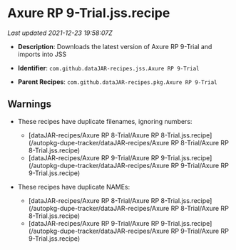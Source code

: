 # Axure RP 9-Trial.jss.recipe

_Last updated 2021-12-23 19:58:07Z_

- **Description**: Downloads the latest version of Axure RP 9-Trial and imports into JSS

- **Identifier**: `com.github.dataJAR-recipes.jss.Axure RP 9-Trial`

- **Parent Recipes**: `com.github.dataJAR-recipes.pkg.Axure RP 9-Trial`

## Warnings

- These recipes have duplicate filenames, ignoring numbers:
    - [dataJAR-recipes/Axure RP 8-Trial/Axure RP 8-Trial.jss.recipe](/autopkg-dupe-tracker/dataJAR-recipes/Axure RP 8-Trial/Axure RP 8-Trial.jss.recipe)
    - [dataJAR-recipes/Axure RP 9-Trial/Axure RP 9-Trial.jss.recipe](/autopkg-dupe-tracker/dataJAR-recipes/Axure RP 9-Trial/Axure RP 9-Trial.jss.recipe)

- These recipes have duplicate NAMEs:
    - [dataJAR-recipes/Axure RP 8-Trial/Axure RP 8-Trial.jss.recipe](/autopkg-dupe-tracker/dataJAR-recipes/Axure RP 8-Trial/Axure RP 8-Trial.jss.recipe)
    - [dataJAR-recipes/Axure RP 9-Trial/Axure RP 9-Trial.jss.recipe](/autopkg-dupe-tracker/dataJAR-recipes/Axure RP 9-Trial/Axure RP 9-Trial.jss.recipe)